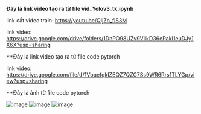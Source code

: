 **Đây là link video tạo ra từ file vid_Yolov3_tk.ipynb**

link cắt video train: https://youtu.be/QIjZn_fiS3M

link video: https://drive.google.com/drive/folders/1DnPO98UZv9VIlkD36ePakI1euDJy1X6X?usp=sharing

**Đây là link video tạo ra từ file code pytorch

link video: https://drive.google.com/file/d/1VbqefqkIZEQZ7QZC7Ss9WR6Rrs1TLYGp/view?usp=sharing

**Đây là ảnh từ file code pytorch

![image](https://user-images.githubusercontent.com/67989845/140385510-03a28b54-1cbf-48aa-855d-486620176c19.png)
![image](https://user-images.githubusercontent.com/67989845/140385637-9ce05b47-959a-47e5-96f0-2d325458c08a.png)
![image](https://user-images.githubusercontent.com/67989845/140385859-1f611635-fb38-479d-a9e8-b3cfb9189c1e.png)


